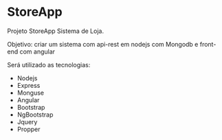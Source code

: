 # StoreApp
Projeto StoreApp Sistema de Loja.

Objetivo: criar um sistema com api-rest em nodejs com Mongodb e front-end com angular

Será utilizado as tecnologias:
- Nodejs
- Express
- Monguse
- Angular
- Bootstrap
- NgBootstrap
- Jquery
- Propper
